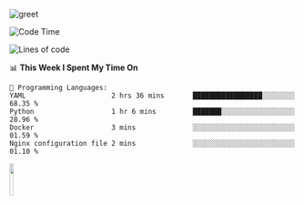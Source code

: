 ![greet](https://user-images.githubusercontent.com/44234583/146624354-9d461392-3676-4e7a-b12f-debc7319f53b.gif) 


<!--START_SECTION:waka-->
![Code Time](http://img.shields.io/badge/Code%20Time-629%20hrs%2018%20mins-blue)

![Lines of code](https://img.shields.io/badge/From%20Hello%20World%20I%27ve%20Written-5.1%20million%20lines%20of%20code-blue)

📊 **This Week I Spent My Time On** 

```text
💬 Programming Languages: 
YAML                     2 hrs 36 mins       █████████████████░░░░░░░░   68.35 % 
Python                   1 hr 6 mins         ███████░░░░░░░░░░░░░░░░░░   28.96 % 
Docker                   3 mins              ░░░░░░░░░░░░░░░░░░░░░░░░░   01.59 % 
Nginx configuration file 2 mins              ░░░░░░░░░░░░░░░░░░░░░░░░░   01.10 % 
```


<!--END_SECTION:waka-->
<img src="https://user-images.githubusercontent.com/44234583/191059235-95ebfce1-7fc7-4eee-baff-214d902e7c18.gif" width="12%"/>
